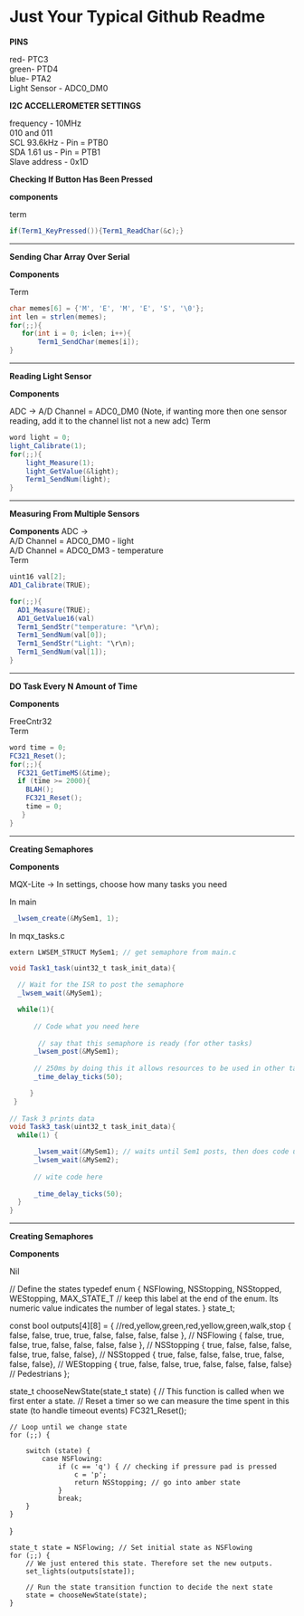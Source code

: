 # Just Your Typical Github Readme 


**PINS**

red-   PTC3 <br>
green- PTD4 <br>
blue-  PTA2 <br>
Light Sensor - ADC0_DM0


**I2C ACCELLEROMETER SETTINGS**

frequency - 10MHz <br>
010 and 011 <br>
SCL 93.6kHz  - Pin = PTB0 <br>
SDA 1.61 us  - Pin = PTB1 <br>
Slave address - 0x1D <br>

**Checking If Button Has Been Pressed**

**components** 

term
```java
if(Term1_KeyPressed()){Term1_ReadChar(&c);}
```

---------------------------------------------
**Sending Char Array Over Serial**

**Components**

Term
   ```JAVA
  char memes[6] = {'M', 'E', 'M', 'E', 'S', '\0'};
  int len = strlen(memes);
  for(;;){
	  for(int i = 0; i<len; i++){
		  Term1_SendChar(memes[i]);
  }
  ```
---------------------------------------------
  
  **Reading Light Sensor**
  
  **Components**
  
  ADC -> A/D Channel = ADC0_DM0 (Note, if wanting more then one sensor reading, add it to the channel list not a new adc) 
  Term
  
  ```java
  word light = 0;
  light_Calibrate(1);
  for(;;){
	  light_Measure(1);
	  light_GetValue(&light);
	  Term1_SendNum(light);
  }
  ```
  
  ------------------------------------------
  
  **Measuring From Multiple Sensors**
  
  **Components**
  ADC -> <br>
  A/D Channel = ADC0_DM0 - light <br>
  A/D Channel = ADC0_DM3 - temperature <br>
  Term
  
```java
uint16 val[2];
AD1_Calibrate(TRUE);

for(;;){
  AD1_Measure(TRUE);
  AD1_GetValue16(val)
  Term1_SendStr("temperature: "\r\n);
  Term1_SendNum(val[0]);
  Term1_SendStr("Light: "\r\n);
  Term1_SendNum(val[1]);
}
```

--------------------------------------------

**DO Task Every N Amount of Time**

**Components**

FreeCntr32<br>
Term

```JAVA
word time = 0;
FC321_Reset();
for(;;){
  FC321_GetTimeMS(&time);
  if (time >= 2000){
    BLAH();
    FC321_Reset();
    time = 0;
   }
}
```
---------------------------------------------
  
  **Creating Semaphores**
  
  **Components**
  
  MQX-Lite -> In settings, choose how many tasks you need
  
  In main
  ```java
   _lwsem_create(&MySem1, 1);
  ```
  In mqx_tasks.c
  ```java
  extern LWSEM_STRUCT MySem1; // get semaphore from main.c
  
  void Task1_task(uint32_t task_init_data){

	// Wait for the ISR to post the semaphore
	_lwsem_wait(&MySem1);

	while(1){
		
		// Code what you need here
		
		 // say that this semaphore is ready (for other tasks)
		_lwsem_post(&MySem1);
		
		// 250ms by doing this it allows resources to be used in other tasks
		_time_delay_ticks(50);

       }
   }
   
// Task 3 prints data
void Task3_task(uint32_t task_init_data){
	while(1) {

		_lwsem_wait(&MySem1); // waits until Sem1 posts, then does code underneath
		_lwsem_wait(&MySem2);
	
		// wite code here
		
		_time_delay_ticks(50);
	}
}
  ```
  
------------------------------------------

  **Creating Semaphores**
  
  **Components**

  Nil
  
  // Define the states
  typedef enum {
	NSFlowing,
	NSStopping,
	NSStopped,
	WEStopping,
	MAX_STATE_T // keep this label at the end of the enum. Its numeric value indicates the number of legal states.
  } state_t;
  
  const bool outputs[4][8] = {
	//red,yellow,green,red,yellow,green,walk,stop
	{ false, false, true, true, false, false, false, false }, // NSFlowing
	{ false, true, false, true, false, false, false, false }, // NSStopping
	{ true, false, false, false, false, true, false, false}, // NSStopped
	{ true, false, false, false, true, false, false, false}, // WEStopping
	{ true, false, false, true, false, false, false, false} // Pedestrians
	};
	
  state_t chooseNewState(state_t state) {
  	// This function is called when we first enter a state.
  	// Reset a timer so we can measure the time spent in this state (to handle timeout events)
	  FC321_Reset();
	  
  	// Loop until we change state
  	for (;;) {	

  		switch (state) {
			case NSFlowing:
				if (c == 'q') { // checking if pressure pad is pressed
					c = 'p';
					return NSStopping; // go into amber state
				}
				break;
  		}
  	}
  }
  
  	state_t state = NSFlowing; // Set initial state as NSFlowing
	for (;;) {
		// We just entered this state. Therefore set the new outputs.
		set_lights(outputs[state]);

		// Run the state transition function to decide the next state
		state = chooseNewState(state);
	}
  
